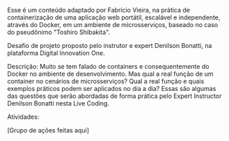 Esse é um conteúdo adaptado por Fabrício Vieira, na prática de containerização de uma aplicação web portátil, escalável e independente, através do Docker, em um ambiente de microsserviços, baseado no caso do pseudônimo "Toshiro Shibakita". 

Desafio de projeto proposto pelo instrutor e expert Denilson Bonatti, na plataforma Digital Innovation One.

Descrição: Muito se tem falado de containers e consequentemente do Docker no ambiente de desenvolvimento. Mas qual a real função de um container no cenários de microsserviços? Qual a real função e quais exemplos práticos podem ser aplicados no dia a dia? Essas são algumas das questões que serão abordadas de forma prática pelo Expert Instructor Denilson Bonatti nesta Live Coding.

Atividades:

[Grupo de ações feitas aqui]
